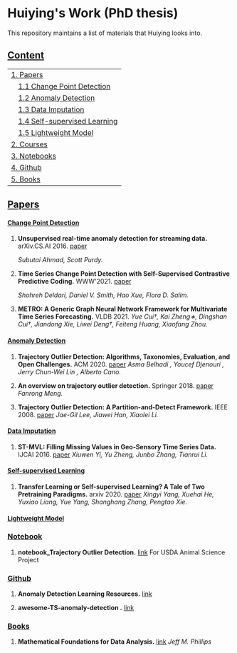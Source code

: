 # Huiying's Work (PhD thesis)
This repository maintains a list of materials that Huiying looks into. 

## [Content](#content)

<table>
<tr><td colspan="2"><a href="#Papers">1. Papers </a></td></tr>
 <tr><td colspan="2">&emsp;<a href="#Change-Point-Detection">1.1 Change Point Detection</a></td></tr>
<tr><td colspan="2">&emsp;<a href="#Anomaly-Detection">1.2 Anomaly Detection</a></td></tr>
<tr><td colspan="2">&emsp;<a href="#Data-Imputation">1.3 Data Imputation</a></td></tr>
<tr><td colspan="2">&emsp;<a href="#Self-supervised-Learning">1.4 Self-supervised Learning</a></td></tr>
<tr><td colspan="2">&emsp;<a href="#Lightweight-Model">1.5 Lightweight Model</a></td></tr>
<tr><td colspan="2"><a href="#Courses">2. Courses </a></td></tr>
<tr><td colspan="2"><a href="#Notebooks">3. Notebooks </a></td></tr>
<tr><td colspan="2"><a href="#Github">4. Github </a></td></tr>
<tr><td colspan="2"><a href="#Books">5. Books </a></td></tr>
</table>

## [Papers](#content)
#### [Change Point Detection](#content)
1. **Unsupervised real-time anomaly detection for streaming data.** arXiv.CS.AI 2016. [paper](https://www.sciencedirect.com/science/article/pii/S0925231217309864)

    *Subutai Ahmad, Scott Purdy.*

1. **Time Series Change Point Detection with Self-Supervised Contrastive Predictive Coding.** WWW'2021. [paper](https://arxiv.org/abs/2011.14097)

    *Shohreh Deldari, Daniel V. Smith, Hao Xue, Flora D. Salim.*
    
1. **METRO: A Generic Graph Neural Network Framework for
Multivariate Time Series Forecasting.** VLDB 2021. 
    *Yue Cui†, Kai Zheng∗, Dingshan Cui†, Jiandong Xie, Liwei Deng†, Feiteng Huang, Xiaofang Zhou.*


#### [Anomaly Detection](#content)

1. **Trajectory Outlier Detection: Algorithms, Taxonomies,
Evaluation, and Open Challenges.** ACM 2020. [paper](https://kristiania.brage.unit.no/kristiania-xmlui/bitstream/handle/11250/2754894/Belhadi.pdf?sequence=1)
    *Asma Belhadi , Youcef Djenouri , Jerry Chun-Wei Lin , Alberto Cano.*

1. **An overview on trajectory outlier detection.** Springer 2018. [paper](https://www.researchgate.net/publication/322898173_An_overview_on_trajectory_outlier_detection)
    *Fanrong Meng.*

1. **Trajectory Outlier Detection: A Partition-and-Detect Framework.** IEEE 2008. [paper](http://hanj.cs.illinois.edu/pdf/icde08_jaegil_lee.pdf)
    *Jae-Gil Lee, Jiawei Han, Xiaolei Li.*


#### [Data Imputation](#content)

1. **ST-MVL: Filling Missing Values in Geo-Sensory Time Series Data.** IJCAI 2016. [paper](https://www.ijcai.org/Proceedings/16/Papers/384.pdf)
    *Xiuwen Yi, Yu Zheng, Junbo Zhang, Tianrui Li.*


#### [ Self-supervised Learning](#content)

1. **Transfer Learning or Self-supervised Learning? A Tale of Two Pretraining Paradigms.** arxiv 2020. [paper](https://arxiv.org/abs/2007.04234)
    *Xingyi Yang, Xuehai He, Yuxiao Liang, Yue Yang, Shanghang Zhang, Pengtao Xie.*

#### [Lightweight Model](#content)



### [Notebook](#content)

1. **notebook_Trajectory Outlier Detection.**  [link](https://docs.google.com/document/d/1DlQEsF-5l1OMhmflhH29dJ3wL3DEzEWVExxA56admVI/edit?usp=sharing) For USDA Animal Science Project


### [Github](#content)

1. **Anomaly Detection Learning Resources.**  [link](https://github.com/yzhao062/anomaly-detection-resources)

1. **awesome-TS-anomaly-detection .**  [link](https://github.com/rob-med/awesome-TS-anomaly-detection)


### [Books](#content)

1. **Mathematical Foundations for Data Analysis.**  [link](https://mathfordata.github.io/)
    *Jeff M. Phillips*


